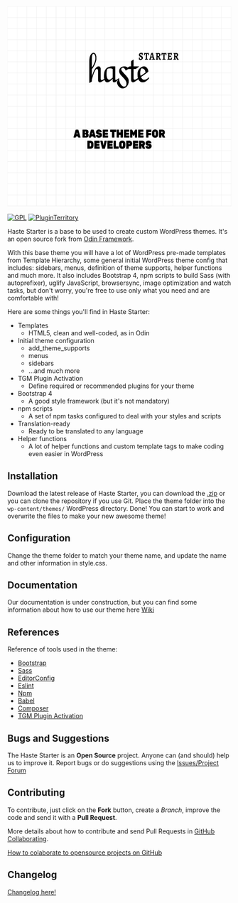 <p align="center"><img alt="Haste Starter, A WordPress base theme for developers" src="https://github.com/HasteDesign/Haste-Starter/blob/master/screenshot.png" width="600" height="450"></p>

[![GPL](https://img.shields.io/badge/License-GPL-blue.svg)]()
[![PluginTerritory](https://img.shields.io/badge/Plugin%20Territory-Free-blue.svg)]()

Haste Starter is a base to be used to create custom WordPress themes. It's an open source fork from [Odin Framework](https://wpod.in). 

With this base theme you will have a lot of WordPress pre-made templates from Template Hierarchy, some general initial WordPress theme config that includes: sidebars, menus, definition of theme supports, helper functions and much more. It also includes Bootstrap 4, npm scripts to build Sass (with autoprefixer), uglify JavaScript, browsersync, image optimization and watch tasks, but don't worry, you're free to use only what you need and are comfortable with!

Here are some things you'll find in Haste Starter:

- Templates
	- HTML5, clean and well-coded, as in Odin
- Initial theme configuration 
	- add\_theme\_supports
	- menus
	- sidebars
	- ...and much more
- TGM Plugin Activation 
	- Define required or recommended plugins for your theme
- Bootstrap 4
	- A good style framework (but it's not mandatory)
- npm scripts
	- A set of npm tasks configured to deal with your styles and scripts
- Translation-ready
	- Ready to be translated to any language
- Helper functions
	- A lot of helper functions and custom template tags to make coding even easier in WordPress

## Installation ##

Download the latest release of Haste Starter, you can download the [.zip](https://github.com/HasteDesign/Haste-Starter/archive/master.zip) or you can clone the repository if you use Git. Place the theme folder into the `wp-content/themes/` WordPress directory. Done! You can start to work and overwrite the files to make your new awesome theme!

## Configuration ##

Change the theme folder to match your theme name, and update the name and other information in style.css.

## Documentation ##

Our documentation is under construction, but you can find some information about how to use our theme here [Wiki](https://bitbucket.org/hastedesign/haste-store/wiki/)

## References ##

Reference of tools used in the theme:

* [Bootstrap](http://getbootstrap.com/)
* [Sass](http://sass-lang.com/)
* [EditorConfig](http://editorconfig.org/)
* [Eslint](https://eslint.org/)
* [Npm](https://docs.npmjs.com)
* [Babel](https://babeljs.io/)
* [Composer](https://getcomposer.org/)
* [TGM Plugin Activation](http://tgmpluginactivation.com/)

## Bugs and Suggestions ##

The Haste Starter is an **Open Source** project. Anyone can (and should) help us to improve it.
Report bugs or do suggestions using the [Issues/Project Forum](#)

## Contributing ##

To contribute, just click on the **Fork** button, create a *Branch*, improve the code and send it with a **Pull Request**.

More details about how to contribute and send Pull Requests in [GitHub Collaborating](https://help.github.com/categories/63/articles).

[How to colaborate to opensource projects on GitHub](http://www.youtube.com/watch?v=H3olaBo83As)

## Changelog ##

[Changelog here!](#)

